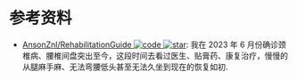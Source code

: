 # 参考资料

- [AnsonZnl/RehabilitationGuide ![code](https://ng-tech.icu/assets/code.svg) ![star](https://img.shields.io/github/stars/AnsonZnl/RehabilitationGuide)](https://github.com/AnsonZnl/RehabilitationGuide): 我在 2023 年 6 月份确诊颈椎病、腰椎间盘突出至今，这段时间去看过医生、贴膏药、康复治疗，慢慢的从腿麻手麻、无法弯腰低头甚至无法久坐到现在的恢复如初.

